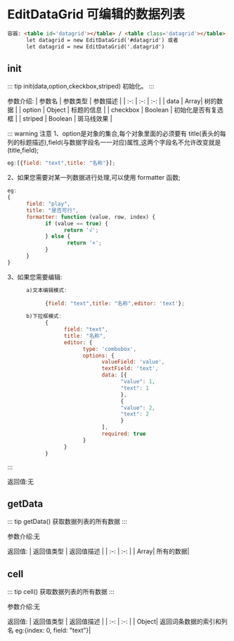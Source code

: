 # EditDataGrid  可编辑的数据列表
``` html
容器: <table id='datagrid'></table> / <table class='datagrid'></table>
      let datagrid = new EditDataGrid('#datagrid') 或者
      let datagrid = new EditDataGrid('.datagrid')
```
## init
::: tip init(data,option,ckeckbox,striped)
初始化。
:::

参数介绍:
| 参数名 | 参数类型 | 参数描述 | 
| :-: | :-: | :-: | 
| data | Array| 树的数据 | 
| option  | Object | 标题的信息 | 
| checkbox | Boolean | 初始化是否有复选框 | 
| striped  | Boolean | 斑马线效果 |

::: warning 注意
1、option是对象的集合,每个对象里面的必须要有 title(表头的每列的标题描述),field(与数据字段名一一对应)属性,这两个字段名不允许改变就是(title,field);
``` js
eg:[{field: "text",title: "名称"}];
```  

2、如果您需要对某一列数据进行处理,可以使用 formatter 函数;  

``` js
eg:
{
      field: "play",
      title: "是否可行",
      formatter: function (value, row, index) {
            if (value == true) {
                  return '√';
            } else {
                   return '×';
            }
      }
}
```  

3、如果您需要编辑:  
``` js
      a)文本编辑模式:
          
            {field: "text",title: "名称",editor: 'text'};
          
      b)下拉框模式:
            {
                  field: "text",
                  title: "名称",
                  editor: {
                        type: 'combobox',
                        options: {
                              valueField: 'value',
                              textField: 'text',
                              data: [{
                                    "value": 1,
                                    "text": 1
                                    },
                                    {
                                    "value": 2,
                                    "text": 2
                                    }
                              ],
                              required: true
                        }
                  }
            }
```     
:::

返回值:无

## getData

::: tip getData()
获取数据列表的所有数据
:::

参数介绍:无

返回值:
| 返回值类型 | 返回值描述 | 
| :-: | :-: | 
| Array| 所有的数据| 


## cell

::: tip cell()
获取数据列表的所有数据
:::

参数介绍:无

返回值:
| 返回值类型 | 返回值描述 | 
| :-: | :-: | 
| Object| 返回词条数据的索引和列名 eg:{index: 0, field: "text"}|
